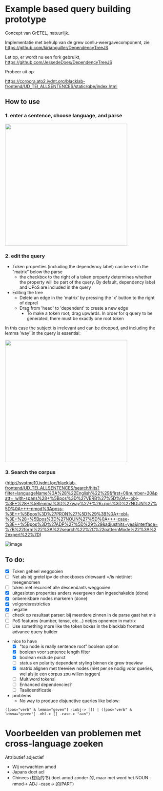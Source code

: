 # Example based query building prototype

Concept van GrETEL, natuurlijk.

Implementatie met behulp van de grew conllu-weergavecomponent, zie https://github.com/kirianguiller/DependencyTreeJS

Let op, er wordt nu een fork gebruikt, https://github.com/JessedeDoes/DependencyTreeJS

Probeer uit op 

https://corpora.ato2.ivdnt.org/blacklab-frontend/UD_TEI_ALLSENTENCES/static/qbe/index.html



## How to use

### 1. enter a sentence, choose language, and parse
<img src="https://github.com/user-attachments/assets/a2fa22de-e609-4b44-955f-f6092f482442" width="400px"/>

### 2. edit the query

* Token properties (including the dependency label)  can be set in the "matrix" below the parse
   * the checkbox to the right of a token property determines whether the property will be part of the query. By default, dependency label and UPoS are included in the query
* Editing the tree
	* Delete an edge in the 'matrix' by pressing the 'x' button to the right of deprel
	* Drag from 'head' to 'dependent' to create a new edge
        * To make a token root, drag upwards. In order for q query to be generated, there must be exactly one root token	

In this case the subject is irrelevant and can be dropped, and including the lemma 'way' in the query is essential:

<img src="https://github.com/user-attachments/assets/686e4fe6-7cdb-469b-a7fc-2a6ad8fd0ede" width="400px"/>

### 3. Search the corpus

(http://svotmc10.ivdnt.loc/blacklab-frontend/UD_TEI_ALLSENTENCES/search/hits?filter=languageName%3A%28%22English%22%29&first=0&number=20&patt=_with-spans%28+%5Bpos%3D%27VERB%27%5D%0A+-obj-%3E+%28+%5Blemma%3D%27way%27+%26+pos%3D%27NOUN%27%5D%0A+++-nmod%3Aposs-%3E++%5Bpos%3D%27PRON%27%5D%29%3B%0A+-obl-%3E+%28+%5Bpos%3D%27NOUN%27%5D%0A+++-case-%3E++%5Bpos%3D%27ADP%27%5D%29%29&adjusthits=yes&interface=%7B%22form%22%3A%22search%22%2C%22patternMode%22%3A%22expert%22%7D)

![image](https://github.com/user-attachments/assets/e50d1b6e-ae67-4eae-94a2-e5a27f46ce22)

## To do:

- [x] Token geheel weggooien
- [ ] Net als bij gretel ipv de checkboxes driewaard =/is niet/niet meegenomen
- [ ] token met recursief alle descendants weggooien
- [x] uitgesloten properties anders weergeven dan ingeschakelde (done)
- [x] onbereikbare nodes markeren (done)
- [x] volgorderestricties
- [x] negatie
- [ ] check op resultaat parser: bij meerdere zinnen in de parse gaat het mis
- [ ] PoS features (number, tense, etc...) netjes opnemen in matrix
- [ ] Use something more like the token boxes in the blacklab frontend advance query builder
      
* nice to have
  - [x] "top node is really sentence root" boolean option
  - [x] boolean voor sentence length filter
  - [x] boolean exclude punct
  - [ ] status en polarity dependent styling binnen de grew treeview
  - [x] matrix alignen met treeview nodes (niet per se nodig voor queries, wel als je een corpus zou willen taggen)
  - [ ] Multiword tokens!
  - [ ] Enhanced dependencies?
  - [ ] Taalidentificatie

* problems
   - No way to produce disjunctive queries like below:
```
([pos="verb" & lemma="geven"] -iobj-> []) | ([pos="verb" & lemma="geven"] -obl-> [] -case-> "aan")
```




# Voorbeelden van problemen met cross-language zoeken

Attributief adjectief
* Wij verwachten amod
* Japans doet acl
* Chinees (棕色的书) doet amod zonder 的, maar met word het NOUN -nmod-> ADJ -case-> 的(PART)






 
  




